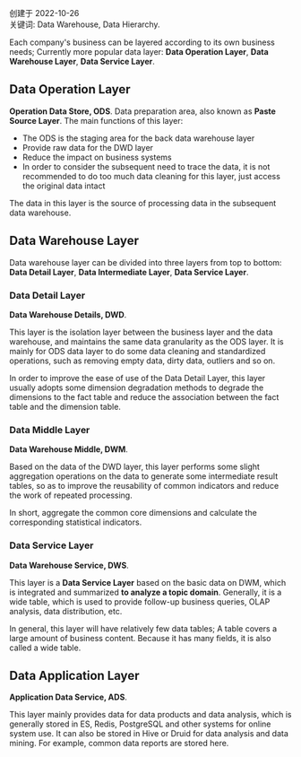 创建于 2022-10-26<br>
关键词: Data Warehouse, Data Hierarchy.

Each company's business can be layered according to its own business needs; Currently more popular data layer: **Data Operation Layer**, **Data Warehouse Layer**, **Data Service Layer**.

## Data Operation Layer
**Operation Data Store, ODS**. Data preparation area, also known as **Paste Source Layer**. The main functions of this layer:

- The ODS is the staging area for the back data warehouse layer
- Provide raw data for the DWD layer
- Reduce the impact on business systems
- In order to consider the subsequent need to trace the data, it is not recommended to do too much data cleaning for this layer, just access the original data intact

The data in this layer is the source of processing data in the subsequent data warehouse.

## Data Warehouse Layer
Data warehouse layer can be divided into three layers from top to bottom: **Data Detail Layer**, **Data Intermediate Layer**, **Data Service Layer**.

### Data Detail Layer
**Data Warehouse Details, DWD**.

This layer is the isolation layer between the business layer and the data warehouse, and maintains the same data granularity as the ODS layer. It is mainly for ODS data layer to do some data cleaning and standardized operations, such as removing empty data, dirty data, outliers and so on.

In order to improve the ease of use of the Data Detail Layer, this layer usually adopts some dimension degradation methods to degrade the dimensions to the fact table and reduce the association between the fact table and the dimension table.

### Data Middle Layer
**Data Warehouse Middle, DWM**.

Based on the data of the DWD layer, this layer performs some slight aggregation operations on the data to generate some intermediate result tables, so as to improve the reusability of common indicators and reduce the work of repeated processing. 

In short, aggregate the common core dimensions and calculate the corresponding statistical indicators.

### Data Service Layer
**Data Warehouse Service, DWS**.

This layer is a **Data Service Layer** based on the basic data on DWM, which is integrated and summarized **to analyze a topic domain**. Generally, it is a wide table, which is used to provide follow-up business queries, OLAP analysis, data distribution, etc.

In general, this layer will have relatively few data tables; A table covers a large amount of business content. Because it has many fields, it is also called a wide table.

## Data Application Layer
**Application Data Service, ADS**.

This layer mainly provides data for data products and data analysis, which is generally stored in ES, Redis, PostgreSQL and other systems for online system use. It can also be stored in Hive or Druid for data analysis and data mining. For example, common data reports are stored here.